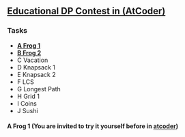 ## <a href="https://atcoder.jp/contests/dp">Educational DP Contest in (AtCoder)</a>

### Tasks

* **[A	Frog 1](#A-Frog-1)**
* **[B	Frog 2](#B-Frog-1)**
* C	Vacation
* D	Knapsack 1
* E	Knapsack 2
* F	LCS
* G	Longest Path
* H	Grid 1
* I	Coins
* J	Sushi

#### A Frog 1 (You are invited to try it yourself before in [atcoder](https://atcoder.jp/contests/dp/tasks/dp_a))
